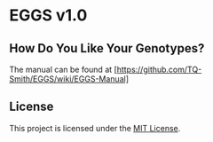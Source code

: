 
# EGGS v1.0

## How Do You Like Your Genotypes?

The manual can be found at [https://github.com/TQ-Smith/EGGS/wiki/EGGS-Manual]

## License 

This project is licensed under the [MIT License](./LICENSE).